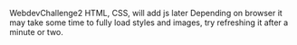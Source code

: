 
WebdevChallenge2
HTML, CSS, will add js later
Depending on browser it may take some time to fully load styles and images, try refreshing it after a minute or two.
